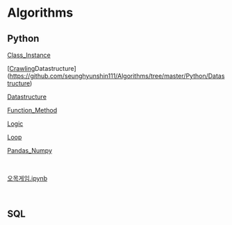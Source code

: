 # Algorithms

## Python

[Class_Instance](https://github.com/seunghyunshin111/Algorithms/tree/master/Class_Instance)

[[Crawling](https://github.com/seunghyunshin111/Algorithms/tree/master/Crawling)Datastructure](https://github.com/seunghyunshin111/Algorithms/tree/master/Python/Datastructure)

[Datastructure](https://github.com/seunghyunshin111/Algorithms/tree/master/Datastructure)

[Function_Method](https://github.com/seunghyunshin111/Algorithms/tree/master/Function_Method)

[Logic](https://github.com/seunghyunshin111/Algorithms/tree/master/Logic)

[Loop](https://github.com/seunghyunshin111/Algorithms/tree/master/Loop)

[Pandas_Numpy](https://github.com/seunghyunshin111/Algorithms/tree/master/Pandas_Numpy)

<br>

[오목게임.ipynb](https://github.com/seunghyunshin111/Algorithms/blob/master/오목게임.ipynb)

<br>

## SQL

<br>

